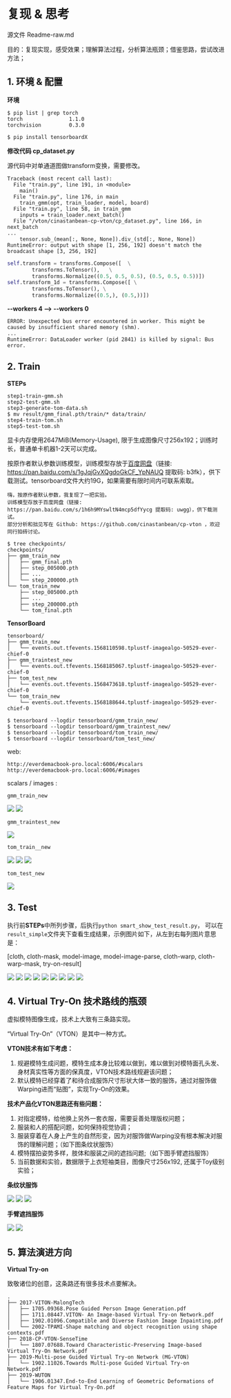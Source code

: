 # 复现 & 思考

源文件 Readme-raw.md
	
目的：复现实现，感受效果；理解算法过程，分析算法瓶颈；借鉴思路，尝试改进方法；


## 1. 环境 & 配置

**环境**

```
$ pip list | grep torch
torch               1.1.0
torchvision         0.3.0

$ pip install tensorboardX
```

**修改代码 cp_dataset.py**

源代码中对单通道图做transform变换，需要修改。

```
Traceback (most recent call last):
  File "train.py", line 191, in <module>
    main()
  File "train.py", line 176, in main
    train_gmm(opt, train_loader, model, board)
  File "train.py", line 58, in train_gmm
    inputs = train_loader.next_batch()
  File "/vton/cinastanbean-cp-vton/cp_dataset.py", line 166, in next_batch
...
    tensor.sub_(mean[:, None, None]).div_(std[:, None, None])
RuntimeError: output with shape [1, 256, 192] doesn't match the broadcast shape [3, 256, 192]

```

```python
self.transform = transforms.Compose([  \
        transforms.ToTensor(),   \
        transforms.Normalize((0.5, 0.5, 0.5), (0.5, 0.5, 0.5))])
self.transform_1d = transforms.Compose([ \
        transforms.ToTensor(), \
        transforms.Normalize((0.5,), (0.5,))])
```

**--workers 4 --> --workers 0**

```
ERROR: Unexpected bus error encountered in worker. This might be caused by insufficient shared memory (shm).
...
RuntimeError: DataLoader worker (pid 2841) is killed by signal: Bus error.
```


## 2. Train


**STEPs**

```
step1-train-gmm.sh
step2-test-gmm.sh
step3-generate-tom-data.sh
$ mv result/gmm_final.pth/train/* data/train/
step4-train-tom.sh
step5-test-tom.sh
```

显卡内存使用2647MiB(Memory-Usage), 限于生成图像尺寸256x192；训练时长，普通单卡机器1-2天可以完成。

按原作者默认参数训练模型，训练模型存放于[百度网盘](https://pan.baidu.com/s/1h6h9MYswltN4mcp5dfYycg)（链接: https://pan.baidu.com/s/1gJqjGvXQgdoGkCF_YpNAUQ 提取码: b3fk），供下载测试。tensorboard文件大约19G，如果需要有限时间内可联系索取。

```
嗨，按原作者默认参数，我复现了一把实验。
训练模型存放于百度网盘（链接: https://pan.baidu.com/s/1h6h9MYswltN4mcp5dfYycg 提取码: uwgg），供下载测试。
部分分析和拙见写在 Github: https://github.com/cinastanbean/cp-vton ，欢迎同行拍砖讨论。
```


```
$ tree checkpoints/
checkpoints/
├── gmm_train_new
│   ├── gmm_final.pth
│   ├── step_005000.pth
│   ├── ...
│   └── step_200000.pth
└── tom_train_new
    ├── step_005000.pth
    ├── ...
    ├── step_200000.pth
    └── tom_final.pth
```

**TensorBoard**

```
tensorboard/
├── gmm_train_new
│   └── events.out.tfevents.1568110598.tplustf-imagealgo-50529-ever-chief-0
├── gmm_traintest_new
│   └── events.out.tfevents.1568185067.tplustf-imagealgo-50529-ever-chief-0
├── tom_test_new
│   └── events.out.tfevents.1568473618.tplustf-imagealgo-50529-ever-chief-0
└── tom_train_new
    └── events.out.tfevents.1568188644.tplustf-imagealgo-50529-ever-chief-0
    
$ tensorboard --logdir tensorboard/gmm_train_new/
$ tensorboard --logdir tensorboard/gmm_traintest_new/
$ tensorboard --logdir tensorboard/tom_train_new/
$ tensorboard --logdir tensorboard/tom_test_new/
```

web: 

	http://everdemacbook-pro.local:6006/#scalars
	http://everdemacbook-pro.local:6006/#images

scalars / images :

	gmm_train_new

![](pics/gmm-train-sc.png)
![](pics/gmm-train-image.png)

	gmm_traintest_new

![](pics/gmm-traintest-images.png)

	tom_train__new

![](pics/tom-train-sc-1.png)  ![](pics/tom-train-sc-2.png)
![](pics/tom-train-images.png)

	tom_test_new

![](pics/tom-test.png)








## 3. Test

执行前**STEPs**中所列步骤，后执行```python smart_show_test_result.py```， 可以在```result_simple```文件夹下查看生成结果，示例图片如下，从左到右每列图片意思是：

[cloth, cloth-mask, model-image, model-image-parse, cloth-warp, cloth-warp-mask, try-on-result]

![](pics/src_012578_dst_014252.png)
![](pics/src_012849_dst_015439.png)
![](pics/src_012934_dst_010551.png)
![](pics/src_013355_dst_018626.png)
![](pics/src_013583_dst_006296.png)
![](pics/src_013725_dst_005920.png)
![](pics/src_017823_dst_007923.png)
![](pics/src_018876_dst_000192.png)
![](pics/src_019531_dst_015077.png)


## 4. Virtual Try-On 技术路线的瓶颈

虚拟模特图像生成，技术上大致有三条路实现。

“Virtual Try-On”（VTON）是其中一种方式。


**VTON技术有如下考虑：**

1. 规避模特生成问题，模特生成本身比较难以做到，难以做到对模特面孔头发、身材真实性等方面的保真度，VTON技术路线规避该问题；
2. 默认模特已经穿着了和待合成服饰尺寸形状大体一致的服饰，通过对服饰做Warping进而“贴图”，实现Try-On的效果。


**技术产品化VTON思路还有些问题：**

 1. 对指定模特，给他换上另外一套衣服，需要妥善处理版权问题；
 2. 服装和人的搭配问题，如何保持视觉协调；
 3. 服装穿着在人身上产生的自然形变，因为对服饰做Warping没有根本解决对服饰的理解问题；（如下图条纹状服饰）
 4. 模特摆拍姿势多样，肢体和服装之间的遮挡问题;（如下图手臂遮挡服饰）
 5. 当前数据和实验，数据限于上衣短袖类目，图像尺寸256x192, 还属于Toy级别实验；

**条纹状服饰**

![](pics/src_012377_dst_017227_p1.png)
![](pics/src_019001_dst_010473_p1.png)
![](pics/src_013309_dst_002031_p1.png)

**手臂遮挡服饰**
 
![](pics/src_012830_dst_008479_p2.png)
![](pics/src_012975_dst_007423_p2.png)
 
 
## 5. 算法演进方向

**Virtual Try-on**

致敬诸位的创意，这条路还有很多技术点要解决。


```
.
├── 2017-VITON-MalongTech
│   ├── 1705.09368.Pose Guided Person Image Generation.pdf
│   ├── 1711.08447.VITON- An Image-based Virtual Try-on Network.pdf
│   ├── 1902.01096.Compatible and Diverse Fashion Image Inpainting.pdf
│   └── 2002-TPAMI-Shape matching and object recognition using shape contexts.pdf
├── 2018-CP-VTON-SenseTime
│   └── 1807.07688.Toward Characteristic-Preserving Image-based Virtual Try-On Network.pdf
├── 2019-Multi-pose Guided Virtual Try-on Network (MG-VTON)
│   └── 1902.11026.Towards Multi-pose Guided Virtual Try-on Network.pdf
├── 2019-WUTON
│   └── 1906.01347.End-to-End Learning of Geometric Deformations of Feature Maps for Virtual Try-On.pdf 
```

